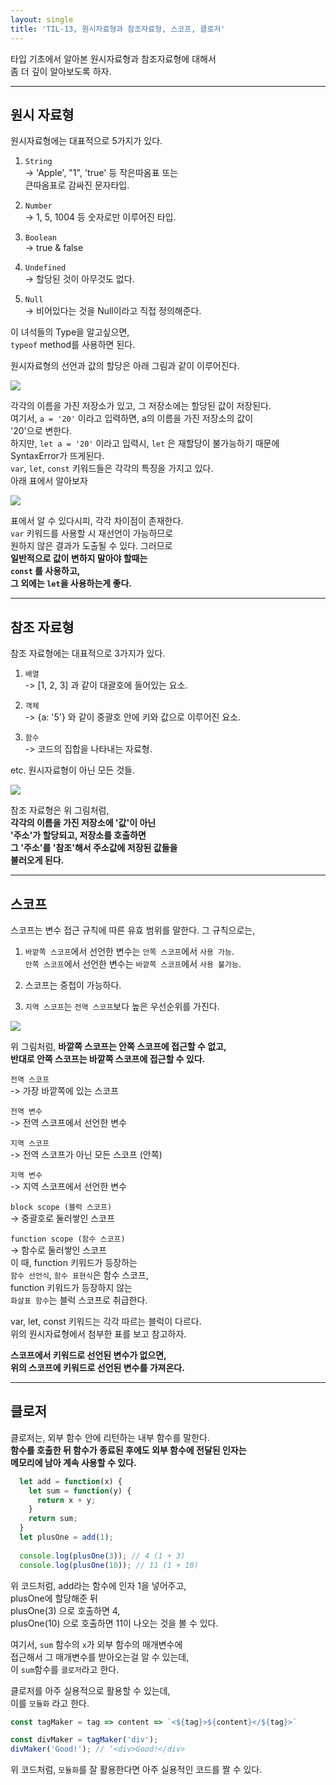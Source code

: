 ```yaml
---
layout: single
title: 'TIL-13, 원시자료형과 참조자료형, 스코프, 클로저'
---
```


타입 기초에서 알아본 원시자료형과 참조자료형에 대해서  
좀 더 깊이 알아보도록 하자.

***

<h2>원시 자료형</h2>

원시자료형에는 대표적으로 5가지가 있다. 

1. `String`  
-> 'Apple', "1", 'true' 등 작은따옴표 또는  
큰따옴표로 감싸진 문자타입.

2. `Number`  
-> 1, 5, 1004 등 숫자로만 이루어진 타입.

3. `Boolean`  
-> true & false  

4. `Undefined`  
-> 할당된 것이 아무것도 없다.

5. `Null`  
-> 비어있다는 것을 Null이라고 직접 정의해준다.  

이 녀석들의 Type을 알고싶으면,  
`typeof` method를 사용하면 된다.  

원시자료형의 선언과 값의 할당은 아래 그림과 같이 이루어진다.  

![](https://images.velog.io/images/skagns211/post/8ddcb2e6-acf7-4423-b286-49eb93327dc9/%E1%84%89%E1%85%B3%E1%84%8F%E1%85%B3%E1%84%85%E1%85%B5%E1%86%AB%E1%84%89%E1%85%A3%E1%86%BA%202021-08-04%20%E1%84%8B%E1%85%A9%E1%84%92%E1%85%AE%204.47.41.png)  

각각의 이름을 가진 저장소가 있고, 그 저장소에는 할당된 값이 저장된다.  
여기서, `a = '20'` 이라고 입력하면, a의 이름을 가진 저장소의 값이  
'20'으로 변한다.  
하지만, `let a = '20'` 이라고 입력시, `let` 은 재할당이 불가능하기 때문에  
SyntaxError가 뜨게된다.  
`var`, `let`, `const` 키워드들은 각각의 특징을 가지고 있다.  
아래 표에서 알아보자  

![](https://images.velog.io/images/skagns211/post/4a53fc49-be01-4ff2-a3a9-cd31230e54b7/%E1%84%89%E1%85%B3%E1%84%8F%E1%85%B3%E1%84%85%E1%85%B5%E1%86%AB%E1%84%89%E1%85%A3%E1%86%BA%202021-08-04%20%E1%84%8B%E1%85%A9%E1%84%8C%E1%85%A5%E1%86%AB%2011.11.35.png)  

표에서 알 수 있다시피, 각각 차이점이 존재한다.  
`var` 키워드를 사용할 시 재선언이 가능하므로  
원하지 않은 결과가 도출될 수 있다. 그러므로  
**일반적으로 값이 변하지 말아야 할때는  
`const` 를 사용하고,  
그 외에는 `let`을 사용하는게 좋다.**  


***

<h2>참조 자료형</h2>  

참조 자료형에는 대표적으로 3가지가 있다.  

1. `배열`  
-> [1, 2, 3] 과 같이 대괄호에 들어있는 요소.

2. `객체`  
-> {a: '5'} 와 같이 중괄호 안에 키와 값으로 이루어진 요소.

3. `함수`  
-> 코드의 집합을 나타내는 자료형.  

etc. 원시자료형이 아닌 모든 것들.  

![](https://images.velog.io/images/skagns211/post/26c7eab1-31ae-43a3-b10a-a3de14ee72af/%E1%84%89%E1%85%B3%E1%84%8F%E1%85%B3%E1%84%85%E1%85%B5%E1%86%AB%E1%84%89%E1%85%A3%E1%86%BA%202021-08-04%20%E1%84%8B%E1%85%A9%E1%84%92%E1%85%AE%2010.09.57.png)  

참조 자료형은 위 그림처럼,  
**각각의 이름을 가진 저장소에 '값'이 아닌  
'주소'가 할당되고, 저장소를 호출하면  
그 '주소'를 '참조'해서 주소값에 저장된 값들을  
불러오게 된다.**  

***

<h2>스코프</h2>  

스코프는 변수 접근 규칙에 따른 유효 범위를 말한다.
그 규칙으로는,  

1. `바깥쪽 스코프`에서 선언한 변수는 `안쪽 스코프`에서 `사용 가능`.  
`안쪽 스코프`에서 선언한 변수는 `바깥쪽 스코프`에서 `사용 불가능`.  

2. 스코프는 중첩이 가능하다.  

3. `지역 스코프`는 `전역 스코프`보다 높은 우선순위를 가진다.  

![](https://images.velog.io/images/skagns211/post/2f6e4af8-18f0-460c-a2ba-a743583ffb9c/%E1%84%89%E1%85%B3%E1%84%8F%E1%85%B3%E1%84%85%E1%85%B5%E1%86%AB%E1%84%89%E1%85%A3%E1%86%BA%202021-08-04%20%E1%84%8B%E1%85%A9%E1%84%92%E1%85%AE%2010.50.56.png)  

위 그림처럼, **바깥쪽 스코프는 안쪽 스코프에 접근할 수 없고,  
반대로 안쪽 스코프는 바깥쪽 스코프에 접근할 수 있다.**  


>
`전역 스코프`  
-> 가장 바깥쪽에 있는 스코프  

>
`전역 변수`  
-> 전역 스코프에서 선언한 변수  

>
`지역 스코프`  
-> 전역 스코프가 아닌 모든 스코프 (안쪽)  

>
`지역 변수`  
-> 지역 스코프에서 선언한 변수  

>
`block scope (블럭 스코프)`  
-> 중괄호로 둘러쌓인 스코프  

>
`function scope (함수 스코프)`  
-> 함수로 둘러쌓인 스코프  
이 때, function 키워드가 등장하는  
`함수 선언식`, `함수 표현식`은 함수 스코프,  
function 키워드가 등장하지 않는  
`화살표 함수`는 블럭 스코프로 취급한다.  

var, let, const 키워드는 각각 따르는 블럭이 다르다.  
위의 원시자료형에서 첨부한 표를 보고 참고하자.  

**스코프에서 키워드로 선언된 변수가 없으면,  
위의 스코프에 키워드로 선언된 변수를 가져온다.**  

***

<h2>클로저</h2>  

클로저는, 외부 함수 안에 리턴하는 내부 함수를 말한다.  
**함수를 호출한 뒤 함수가 종료된 후에도 외부 함수에 전달된 인자는  
메모리에 남아 계속 사용할 수 있다.**  

```javascript
  let add = function(x) {
    let sum = function(y) {
      return x + y;
    }
    return sum;
  }
  let plusOne = add(1);
  
  console.log(plusOne(3)); // 4 (1 + 3)
  console.log(plusOne(10)); // 11 (1 + 10)
```  

위 코드처럼, add라는 함수에 인자 1을 넣어주고,  
plusOne에 할당해준 뒤  
plusOne(3) 으로 호출하면 4,  
plusOne(10) 으로 호출하면 11이 나오는 것을 볼 수 있다.  

여기서, `sum` 함수의 `x`가 외부 함수의 매개변수에  
접근해서 그 매개변수를 받아오는걸 알 수 있는데,  
이 `sum`함수를 `클로저`라고 한다.  

클로저를 아주 실용적으로 활용할 수 있는데,  
이를 `모듈화` 라고 한다.  

```javascript
const tagMaker = tag => content => `<${tag}>${content}</${tag}>`

const divMaker = tagMaker('div');
divMaker('Good!'); // ‘<div>Good!</div>
```  

위 코드처럼, `모듈화`를 잘 활용한다면 
아주 실용적인 코드를 짤 수 있다.